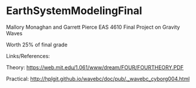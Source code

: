# EarthSystemModelingFinal

Mallory Monaghan and Garrett Pierce EAS 4610 Final Project on Gravity Waves 

Worth 25% of final grade 

Links/References: 

Theory: https://web.mit.edu/1.061/www/dream/FOUR/FOURTHEORY.PDF

Practical: http://hplgit.github.io/wavebc/doc/pub/._wavebc_cyborg004.html
